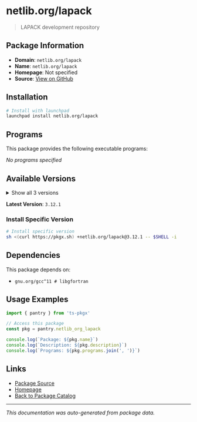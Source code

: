 # netlib.org/lapack

> LAPACK development repository

## Package Information

- **Domain**: `netlib.org/lapack`
- **Name**: `netlib.org/lapack`
- **Homepage**: Not specified
- **Source**: [View on GitHub](https://github.com/pkgxdev/pantry/tree/main/projects/netlib.org/lapack/package.yml)

## Installation

```bash
# Install with launchpad
launchpad install netlib.org/lapack
```

## Programs

This package provides the following executable programs:

*No programs specified*

## Available Versions

<details>
<summary>Show all 3 versions</summary>

- `3.12.1`, `3.12.0`, `3.11.0`

</details>

**Latest Version**: `3.12.1`

### Install Specific Version

```bash
# Install specific version
sh <(curl https://pkgx.sh) +netlib.org/lapack@3.12.1 -- $SHELL -i
```

## Dependencies

This package depends on:

- `gnu.org/gcc^11 # libgfortran`

## Usage Examples

```typescript
import { pantry } from 'ts-pkgx'

// Access this package
const pkg = pantry.netlib_org_lapack

console.log(`Package: ${pkg.name}`)
console.log(`Description: ${pkg.description}`)
console.log(`Programs: ${pkg.programs.join(', ')}`)
```

## Links

- [Package Source](https://github.com/pkgxdev/pantry/tree/main/projects/netlib.org/lapack/package.yml)
- [Homepage](#)
- [Back to Package Catalog](../package-catalog.md)

---

*This documentation was auto-generated from package data.*
